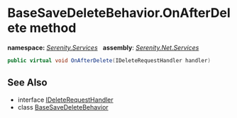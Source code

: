 # BaseSaveDeleteBehavior.OnAfterDelete method
**namespace:** *[Serenity.Services](../../README.md#serenity.services-namespace)*   **assembly**: *[Serenity.Net.Services](../../README.md)*

```csharp
public virtual void OnAfterDelete(IDeleteRequestHandler handler)
```

## See Also

* interface [IDeleteRequestHandler](../IDeleteRequestHandler.md)
* class [BaseSaveDeleteBehavior](../BaseSaveDeleteBehavior.md)